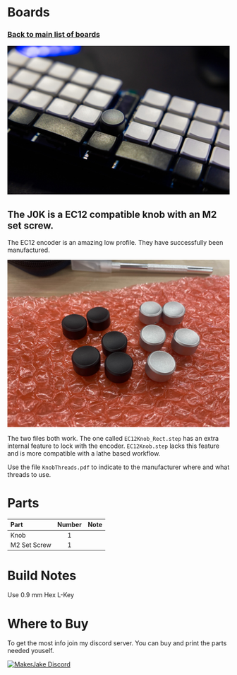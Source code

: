 # Boards
### [Back to main list of boards](https://github.com/MakerJake01/MakerJakes-keyboards) 
![keyboard](Knobs_on_Board.jpg)
## The J0K is a EC12 compatible knob with an M2 set screw.

The EC12 encoder is an amazing low profile. They have successfully been manufactured.

![Pics from GB](Knobs.jpg)

The two files both work. The one called `EC12Knob_Rect.step` has an extra internal feature to lock with the encoder. `EC12Knob.step` lacks this feature and is more compatible with a lathe based workflow.

Use the file `KnobThreads.pdf` to indicate to the manufacturer where and what threads to use.

# Parts
| Part        | Number      | Note |
| :---        |    :----:   |          ---: |
| Knob   | 1           |  |
| M2 Set Screw | 1 |  |

# Build Notes
Use 0.9 mm Hex L-Key

# Where to Buy 
To get the most info join my discord server. You can buy and print the parts needed youself. 


[![MakerJake Discord](https://img.shields.io/badge/Discord-5865F2?style=for-the-badge&logo=discord&logoColor=white)](https://discord.gg/ktUDJ3w) 